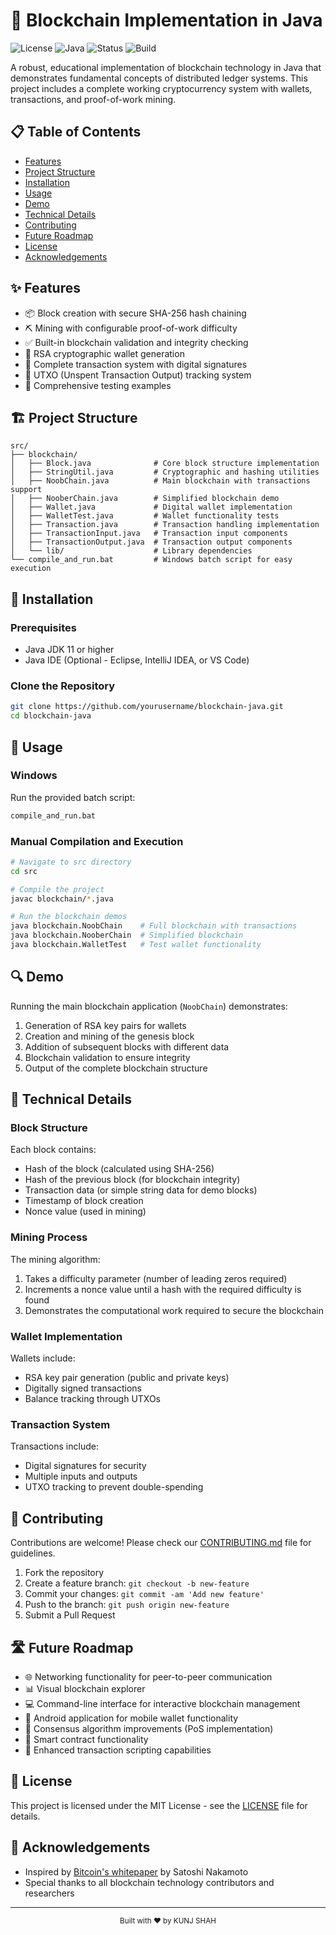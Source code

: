 # 🔗 Blockchain Implementation in Java

![License](https://img.shields.io/badge/license-MIT-blue)
![Java](https://img.shields.io/badge/Java-11%2B-orange)
![Status](https://img.shields.io/badge/status-stable-green)
![Build](https://img.shields.io/badge/build-passing-brightgreen)

A robust, educational implementation of blockchain technology in Java that demonstrates fundamental concepts of distributed ledger systems. This project includes a complete working cryptocurrency system with wallets, transactions, and proof-of-work mining.

## 📋 Table of Contents

- [Features](#-features)
- [Project Structure](#-project-structure)
- [Installation](#-installation)
- [Usage](#-usage)
- [Demo](#-demo)
- [Technical Details](#-technical-details)
- [Contributing](#-contributing)
- [Future Roadmap](#-future-roadmap)
- [License](#-license)
- [Acknowledgements](#-acknowledgements)

## ✨ Features

- 📦 Block creation with secure SHA-256 hash chaining
- ⛏️ Mining with configurable proof-of-work difficulty
- ✅ Built-in blockchain validation and integrity checking
- 👛 RSA cryptographic wallet generation
- 💸 Complete transaction system with digital signatures
- 📃 UTXO (Unspent Transaction Output) tracking system
- 🧪 Comprehensive testing examples

## 🏗️ Project Structure

```
src/
├── blockchain/
│   ├── Block.java              # Core block structure implementation
│   ├── StringUtil.java         # Cryptographic and hashing utilities
│   ├── NoobChain.java          # Main blockchain with transactions support
│   ├── NooberChain.java        # Simplified blockchain demo
│   ├── Wallet.java             # Digital wallet implementation
│   ├── WalletTest.java         # Wallet functionality tests
│   ├── Transaction.java        # Transaction handling implementation
│   ├── TransactionInput.java   # Transaction input components
│   ├── TransactionOutput.java  # Transaction output components
│   └── lib/                    # Library dependencies
└── compile_and_run.bat         # Windows batch script for easy execution
```

## 🔧 Installation

### Prerequisites

- Java JDK 11 or higher
- Java IDE (Optional - Eclipse, IntelliJ IDEA, or VS Code)

### Clone the Repository

```bash
git clone https://github.com/yourusername/blockchain-java.git
cd blockchain-java
```

## 🚀 Usage

### Windows

Run the provided batch script:

```bash
compile_and_run.bat
```

### Manual Compilation and Execution

```bash
# Navigate to src directory
cd src

# Compile the project
javac blockchain/*.java

# Run the blockchain demos
java blockchain.NoobChain    # Full blockchain with transactions
java blockchain.NooberChain  # Simplified blockchain
java blockchain.WalletTest   # Test wallet functionality
```

## 🔍 Demo

Running the main blockchain application (`NoobChain`) demonstrates:

1. Generation of RSA key pairs for wallets
2. Creation and mining of the genesis block
3. Addition of subsequent blocks with different data
4. Blockchain validation to ensure integrity
5. Output of the complete blockchain structure

## 🔧 Technical Details

### Block Structure

Each block contains:
- Hash of the block (calculated using SHA-256)
- Hash of the previous block (for blockchain integrity)
- Transaction data (or simple string data for demo blocks)
- Timestamp of block creation
- Nonce value (used in mining)

### Mining Process

The mining algorithm:
1. Takes a difficulty parameter (number of leading zeros required)
2. Increments a nonce value until a hash with the required difficulty is found
3. Demonstrates the computational work required to secure the blockchain

### Wallet Implementation

Wallets include:
- RSA key pair generation (public and private keys)
- Digitally signed transactions
- Balance tracking through UTXOs

### Transaction System

Transactions include:
- Digital signatures for security
- Multiple inputs and outputs
- UTXO tracking to prevent double-spending

## 👥 Contributing

Contributions are welcome! Please check our [CONTRIBUTING.md](CONTRIBUTING.md) file for guidelines.

1. Fork the repository
2. Create a feature branch: `git checkout -b new-feature`
3. Commit your changes: `git commit -am 'Add new feature'`
4. Push to the branch: `git push origin new-feature`
5. Submit a Pull Request

## 🛣️ Future Roadmap

- 🌐 Networking functionality for peer-to-peer communication
- 📊 Visual blockchain explorer
- 💻 Command-line interface for interactive blockchain management
- 📱 Android application for mobile wallet functionality
- 🔄 Consensus algorithm improvements (PoS implementation)
- 📄 Smart contract functionality
- 🧮 Enhanced transaction scripting capabilities

## 📜 License

This project is licensed under the MIT License - see the [LICENSE](LICENSE) file for details.

## 🙏 Acknowledgements

- Inspired by [Bitcoin's whitepaper](https://bitcoin.org/bitcoin.pdf) by Satoshi Nakamoto
- Special thanks to all blockchain technology contributors and researchers

---

<div align="center">
  <sub>Built with ❤️ by KUNJ SHAH</sub>
</div> 